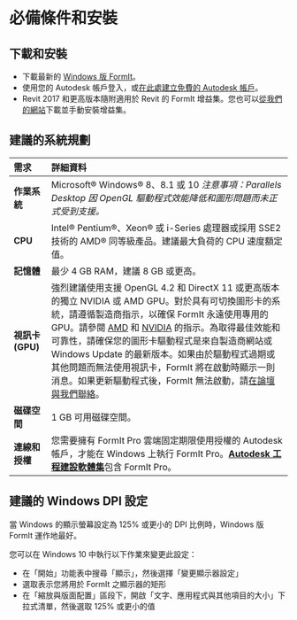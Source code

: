 # 必備條件和安裝

## 下載和安裝

* 下載最新的 [Windows 版 FormIt](https://formit.autodesk.com/page/download)。
* 使用您的 Autodesk 帳戶登入，或[在此處建立免費的 Autodesk 帳戶](https://accounts.autodesk.com/)。
* Revit 2017 和更高版本隨附適用於 Revit 的 FormIt 增益集。您也可以[從我們的網站](https://formit.autodesk.com/page/formit-revit)下載並手動安裝增益集。

## 建議的系統規劃

| 需求 | 詳細資料 |
| :--- | :--- |
| **作業系統** | Microsoft® Windows® 8、8.1 或 10  _注意事項：Parallels Desktop 因 OpenGL 驅動程式效能降低和圖形問題而未正式受到支援。_ |
| **CPU** | Intel® Pentium®、Xeon® 或 i-Series 處理器或採用 SSE2 技術的 AMD® 同等級產品。建議最大負荷的 CPU 速度額定值。 |
| **記憶體** | 最少 4 GB RAM，建議 8 GB 或更高。 |
| **視訊卡 \(GPU\)** | 強烈建議使用支援 OpenGL 4.2 和 DirectX 11 或更高版本的獨立 NVIDIA 或 AMD GPU。對於具有可切換圖形卡的系統，請遵循製造商指示，以確保 FormIt 永遠使用專用的 GPU。請參閱 [AMD](https://www.amd.com/zh-hant/support/kb/faq/dh-017) 和 [NVIDIA](http://nvidia.custhelp.com/app/answers/detail/a_id/2615/kw/manage%203d%20settings/related/1) 的指示。為取得最佳效能和可靠性，請確保您的圖形卡驅動程式是來自製造商網站或 Windows Update 的最新版本。如果由於驅動程式過期或其他問題而無法使用視訊卡，FormIt 將在啟動時顯示一則消息。如果更新驅動程式後，FormIt 無法啟動，請[在論壇與我們聯絡](https://forums.autodesk.com/t5/formit-forum/bd-p/142?profile.language=zh-CN)。 |
| **磁碟空間** | 1 GB 可用磁碟空間。 |
| **連線和授權** | 您需要擁有 FormIt Pro 雲端固定期限使用授權的 Autodesk 帳戶，才能在 Windows 上執行 FormIt Pro。[**Autodesk 工程建設軟體集**](https://www.autodesk.com.tw/collections/architecture-engineering-construction/overview)包含 FormIt Pro。 |

## 建議的 Windows DPI 設定

當 Windows 的顯示螢幕設定為 125% 或更小的 DPI 比例時，Windows 版 FormIt 運作地最好。

您可以在 Windows 10 中執行以下作業來變更此設定：

* 在「開始」功能表中搜尋「顯示」，然後選擇「變更顯示器設定」
* 選取表示您將用於 FormIt 之顯示器的矩形
* 在「縮放與版面配置」區段下，開啟「文字、應用程式與其他項目的大小」下拉式清單，然後選取 125% 或更小的值

